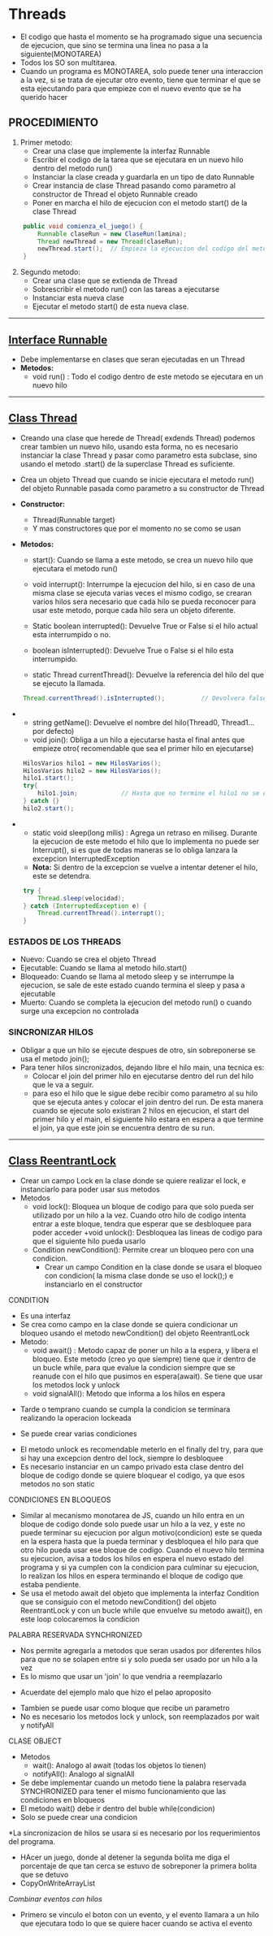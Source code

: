 # Threads


- El codigo que hasta el momento se ha programado sigue una secuencia de ejecucion, que sino se termina una linea no pasa a la siguiente(MONOTAREA)
- Todos los SO son multitarea.
- Cuando un programa es MONOTAREA, solo puede tener una interaccion a la vez, si se trata de ejecutar otro evento, tiene que terminar el que se esta ejecutando para que empieze con el nuevo evento que se ha querido hacer

## PROCEDIMIENTO

1. Primer metodo:
	- Crear una clase que implemente la interfaz Runnable 
	- Escribir el codigo de la tarea que se ejecutara en un nuevo hilo dentro del metodo run()
	- Instanciar la clase creada y guardarla en un tipo de dato Runnable
	- Crear instancia de clase Thread pasando como parametro al constructor de Thread el objeto Runnable creado
	- Poner en marcha el hilo de ejecucion con el metodo start() de la clase Thread
```Java
	public void comienza_el_juego() {  
	    Runnable claseRun = new ClaseRun(lamina);  
	    Thread newThread = new Thread(claseRun);  
	    newThread.start();  // Empieza la ejecucion del codigo del metodo run del cobjeto claseRun en un nuevo hilo
	}
```

2. Segundo metodo:
	- Crear una clase que se extienda de Thread
	- Sobrescribir el metodo run() con las tareas a ejecutarse
	- Instanciar esta nueva clase 
	- Ejecutar el metodo start() de esta nueva clase.

---

## [**Interface Runnable**](https://docs.oracle.com/javase/8/docs/api/java/lang/Runnable.html "interface in java.lang")

- Debe implementarse en clases que seran ejecutadas en un Thread
- **Metodos:** 
	- void run() : Todo el codigo dentro de este metodo se ejecutara en un nuevo hilo

---

## [**Class Thread**](https://docs.oracle.com/javase/8/docs/api/java/lang/Thread.html "class in java.lang")

- Creando una clase que herede de Thread( exdends Thread) podemos crear tambien un nuevo hilo, usando esta forma, no es necesario instanciar la clase Thread y pasar como parametro esta subclase, sino usando el metodo .start() de la superclase Thread es suficiente.
- Crea un objeto Thread que cuando se inicie ejecutara el metodo run() del objeto Runnable pasada como parametro a su constructor de Thread

- **Constructor:**
	- Thread(Runnable target)
	- Y mas constructores que por el momento no se como se usan

- **Metodos:**
	- start(): Cuando se llama a este metodo, se crea un nuevo hilo que ejecutara el metodo run()
	- void interrupt(): Interrumpe la ejecucion del hilo, si en caso de una misma clase se ejecuta varias veces el mismo codigo, se crearan varios hilos sera necesario que cada hilo se pueda reconocer para usar este metodo, porque cada hilo sera un objeto diferente.
	- Static boolean interrupted(): Devuelve True or False si el hilo actual esta interrumpido o no.
	- boolean isInterrupted(): Devuelve True o False si el hilo esta interrumpido.

	- static Thread currentThread(): Devuelve la referencia del hilo del que se ejecuto la llamada.

```Java
	Thread.currentThread().isInterrupted();          // Devolvera false si el hilo actual en ejecucion no ha sido interrumpido por el metodo interrupt()
``` 
- 
	- string getName(): Devuelve el nombre del hilo(Thread0, Thread1... por defecto)
	- void join(): Obliga a un hilo a ejecutarse hasta el final antes que empieze otro( recomendable que sea el primer hilo en ejecutarse)
```Java
	HilosVarios hilo1 = new HilosVarios();
	HilosVarios hilo2 = new HilosVarios();
	hilo1.start();
	try{
		hilo1.join;            // Hasta que no termine el hilo1 no se ejecutara el siguiente(s) hilo(s)
	} catch {}
	hilo2.start();
```

- 
	- static void sleep(long milis) : Agrega un retraso en miliseg. Durante la ejecucion de este metodo el hilo que lo implementa no puede ser Interrupt(), si es que de todas maneras se lo obliga lanzara la excepcion InterruptedException
	* **Nota:** Si dentro de la excepcion se vuelve a intentar detener el hilo, este se detendra.

```Java
	try {  
	    Thread.sleep(velocidad);  
	} catch (InterruptedException e) {  
	    Thread.currentThread().interrupt();  
	}
```

### ESTADOS DE LOS THREADS

- Nuevo: Cuando se crea el objeto Thread
- Ejecutable: Cuando se llama al metodo hilo.start()
- Bloqueado: Cuando se llama al metodo sleep y se interrumpe la ejecucion, se sale de este estado cuando termina el sleep y pasa a ejecutable
- Muerto: Cuando se completa la ejecucion del metodo run() o cuando surge una excepcion no controlada


### SINCRONIZAR HILOS

- Obligar a que un hilo se ejecute despues de otro, sin sobreponerse se usa el metodo join();
- Para tener hilos sincronizados, dejando libre el hilo main, una tecnica es:
	- Colocar el join del primer hilo en ejecutarse dentro del run del hilo que le va a seguir.
	- para eso el hilo que le sigue debe recibir como parametro al su hilo que se ejecuta antes y colocar el join dentro del run. De esta manera cuando se ejecute solo existiran 2 hilos en ejecucion, el start del primer hilo y el main, el siguiente hilo estara en espera a que termine el join, ya que este join se encuentra dentro de su run.

---

## [**Class ReentrantLock**](https://docs.oracle.com/javase/8/docs/api/java/util/concurrent/locks/ReentrantLock.html "class in java.util.concurrent.locks")

- Crear un campo Lock en la clase donde se quiere realizar el lock, e instanciarlo para poder usar sus metodos
- Metodos
  + void lock(): Bloquea un bloque de codigo para que solo pueda ser utilizado por un hilo a la vez. Cuando otro hilo de codigo intenta entrar a este bloque, tendra que esperar que se desbloquee para poder acceder
  +void unlock(): Desbloquea las lineas de codigo para que el siguiente hilo pueda usarlo
  + Condition newCondition(): Permite crear un bloqueo pero con una condicion.
    + Crear un campo Condition en la clase donde se usara el bloqueo con condicion( la misma clase donde se uso el lock();) e instanciarlo en el constructor


CONDITION
- Es una interfaz
- Se crea como campo en la clase donde se quiera condicionar un bloqueo usando el metodo newCondition() del objeto ReentrantLock
- Metodo:
  + void await() : Metodo capaz de poner un hilo a la espera, y libera el bloqueo. Este metodo (creo yo que siempre) tiene que ir dentro de un bucle while, para que evalue la condicion siempre que se reanude con el hilo que pusimos en espera(await). Se tiene que usar los metodos lock y unlock
  + void signalAll(): Metodo que informa a los hilos en espera 
* Tarde o temprano cuando se cumpla la condicion se terminara realizando la operacion lockeada
- Se puede crear varias condiciones

* El metodo unlock es recomendable meterlo en el finally del try, para que si hay una excepcion dentro del lock, siempre lo desbloquee
* Es necesario instanciar en un campo privado esta clase dentro del bloque de codigo donde se quiere bloquear el codigo, ya que esos metodos no son static

CONDICIONES EN BLOQUEOS
- Similar al mecanismo monotarea de JS, cuando un hilo entra en un bloque de codigo donde solo puede usar un hilo a la vez, y este no puede terminar su ejecucion por algun motivo(condicion) este se queda en la espera hasta que la pueda terminar y desbloquea el hilo para que otro hilo pueda usar ese bloque de codigo. Cuando el nuevo hilo termina su ejecucion, avisa a todos los hilos en espera el nuevo estado del programa y si ya cumplen con la condicion para culminar su ejecucion, lo realizan los hilos en espera terminando el bloque de codigo que estaba pendiente.
- Se usa el metodo await del objeto que implementa la interfaz Condition que se consiguio con el metodo newCondition() del objeto ReentrantLock y con un bucle while que envuelve su metodo await(), en este loop colocaremos la condicion

PALABRA RESERVADA SYNCHRONIZED
- Nos permite agregarla a metodos que seran usados por diferentes hilos para que no se solapen entre si y solo pueda ser usado por un hilo a la vez
- Es lo mismo que usar un 'join' lo que vendria a reemplazarlo
* Acuerdate del ejemplo malo que hizo el pelao aproposito
- Tambien se puede usar como bloque que recibe un parametro 
- No es necesario los metodos lock y unlock, son reemplazados por wait y notifyAll

CLASE OBJECT
- Metodos
  + wait(): Analogo al await (todas los objetos lo tienen)
  + notifyAll(): Analogo al signalAll
- Se debe implementar cuando un metodo tiene la palabra reservada SYNCHRONIZED para tener el mismo funcionamiento que las condiciones en bloqueos
- El metodo wait() debe ir dentro del buble while(condicion)
- Solo se puede crear una condicion

*La sincronizacion de hilos se usara si es necesario por los requerimientos del programa.
* HAcer un juego, donde al detener la segunda bolita me diga el porcentaje de que tan cerca se estuvo de sobreponer la primera bolita que se detuvo
* CopyOnWriteArrayList

*Combinar eventos con hilos*
- Primero se vinculo el boton con un evento, y el evento llamara a un hilo que ejecutara todo lo que se quiere hacer cuando se activa el evento